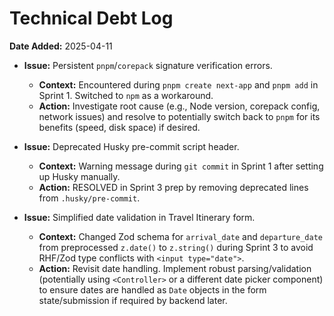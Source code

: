 # Technical Debt Log

**Date Added:** 2025-04-11

*   **Issue:** Persistent `pnpm`/`corepack` signature verification errors.
    *   **Context:** Encountered during `pnpm create next-app` and `pnpm add` in Sprint 1. Switched to `npm` as a workaround.
    *   **Action:** Investigate root cause (e.g., Node version, corepack config, network issues) and resolve to potentially switch back to `pnpm` for its benefits (speed, disk space) if desired.

*   **Issue:** Deprecated Husky pre-commit script header.
    *   **Context:** Warning message during `git commit` in Sprint 1 after setting up Husky manually.
    *   **Action:** RESOLVED in Sprint 3 prep by removing deprecated lines from `.husky/pre-commit`.

*   **Issue:** Simplified date validation in Travel Itinerary form.
    *   **Context:** Changed Zod schema for `arrival_date` and `departure_date` from preprocessed `z.date()` to `z.string()` during Sprint 3 to avoid RHF/Zod type conflicts with `<input type="date">`.
    *   **Action:** Revisit date handling. Implement robust parsing/validation (potentially using `<Controller>` or a different date picker component) to ensure dates are handled as `Date` objects in the form state/submission if required by backend later. 